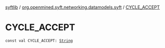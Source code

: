 [syftlib](../index.md) / [org.openmined.syft.networking.datamodels.syft](index.md) / [CYCLE_ACCEPT](./-c-y-c-l-e_-a-c-c-e-p-t.md)

# CYCLE_ACCEPT

`const val CYCLE_ACCEPT: `[`String`](https://kotlinlang.org/api/latest/jvm/stdlib/kotlin/-string/index.html)